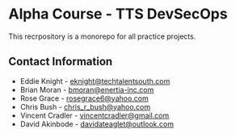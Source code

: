 # Alpha Course - TTS DevSecOps

This recrpository is a monorepo for all practice projects.

## Contact Information

- Eddie Knight - eknight@techtalentsouth.com
- Brian Moran - bmoran@enertia-inc.com
- Rose Grace - rosegrace6@yahoo.com
- Chris Bush - chris_r_bush@yahoo.com
- Vincent Cradler - vincentcradler@gmail.com
- David Akinbode - davidateaglet@outlook.com
